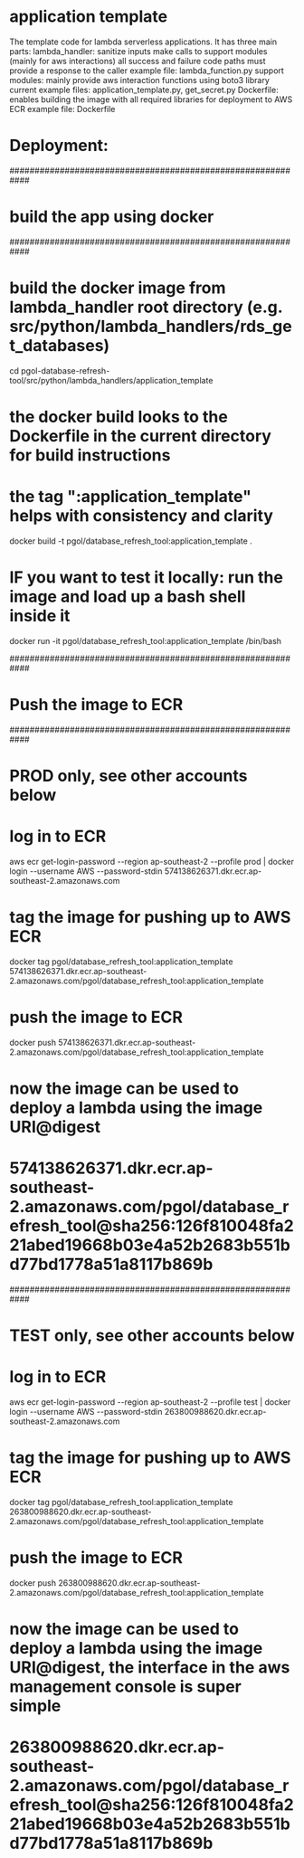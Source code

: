 
# application template
The template code for lambda serverless applications. 
It has three main parts:
    lambda_handler:
        sanitize inputs
        make calls to support modules (mainly for aws interactions)
        all success and failure code paths must provide a response to the caller
        example file: lambda_function.py
    support modules:
        mainly provide aws interaction functions using boto3 library
        current example files: application_template.py, get_secret.py
    Dockerfile:
        enables building the image with all required libraries for deployment to AWS ECR
        example file: Dockerfile

# Deployment:
############################################################
# build the app using docker
############################################################
# build the docker image from lambda_handler root directory (e.g. src/python/lambda_handlers/rds_get_databases)
cd pgol-database-refresh-tool/src/python/lambda_handlers/application_template
# the docker build looks to the Dockerfile in the current directory for build instructions 
# the tag ":application_template" helps with consistency and clarity 
docker build -t pgol/database_refresh_tool:application_template .

# IF you want to test it locally: run the image and load up a bash shell inside it
docker run -it pgol/database_refresh_tool:application_template /bin/bash

############################################################
# Push the image to ECR
############################################################
# PROD only, see other accounts below
# log in to ECR
aws ecr get-login-password --region ap-southeast-2 --profile prod | docker login --username AWS --password-stdin 574138626371.dkr.ecr.ap-southeast-2.amazonaws.com

# tag the image for pushing up to AWS ECR
docker tag pgol/database_refresh_tool:application_template 574138626371.dkr.ecr.ap-southeast-2.amazonaws.com/pgol/database_refresh_tool:application_template

# push the image to ECR
docker push 574138626371.dkr.ecr.ap-southeast-2.amazonaws.com/pgol/database_refresh_tool:application_template

# now the image can be used to deploy a lambda using the image URI@digest
# 574138626371.dkr.ecr.ap-southeast-2.amazonaws.com/pgol/database_refresh_tool@sha256:126f810048fa221abed19668b03e4a52b2683b551bd77bd1778a51a8117b869b

############################################################
# TEST only, see other accounts below

# log in to ECR
aws ecr get-login-password --region ap-southeast-2 --profile test | docker login --username AWS --password-stdin 263800988620.dkr.ecr.ap-southeast-2.amazonaws.com

# tag the image for pushing up to AWS ECR
docker tag pgol/database_refresh_tool:application_template 263800988620.dkr.ecr.ap-southeast-2.amazonaws.com/pgol/database_refresh_tool:application_template

# push the image to ECR
docker push 263800988620.dkr.ecr.ap-southeast-2.amazonaws.com/pgol/database_refresh_tool:application_template

# now the image can be used to deploy a lambda using the image URI@digest, the interface in the aws management console is super simple
# 263800988620.dkr.ecr.ap-southeast-2.amazonaws.com/pgol/database_refresh_tool@sha256:126f810048fa221abed19668b03e4a52b2683b551bd77bd1778a51a8117b869b
